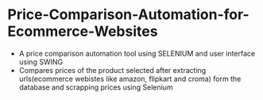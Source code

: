 # Price-Comparison-Automation-for-Ecommerce-Websites
* A price comparison automation tool using SELENIUM and user interface using SWING
* Compares prices of the product selected after extracting urls(ecommerce webistes like amazon, flipkart and croma) form the database and scrapping prices using Selenium

